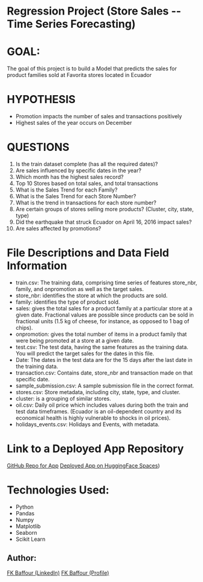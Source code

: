 # Regression Project (Store Sales -- Time Series Forecasting)

# GOAL:
The goal of this project is to build a Model that predicts the sales for product families sold at Favorita stores located in Ecuador

# HYPOTHESIS

* Promotion impacts the number of sales and transactions positively
* Highest sales of the year occurs on December

# QUESTIONS

1. Is the train dataset complete (has all the required dates)?
2. Are sales influenced by specific dates in the year?
3. Which month has the highest sales record?
4. Top 10 Stores based on total sales, and total transactions
5. What is the Sales Trend for each Family?
6. What is the Sales Trend for each Store Number?
7. What is the trend in transactions for each store number?
8. Are certain groups of stores selling more products? (Cluster, city, state, type)
9. Did the earthquake that struck Ecuador on April 16, 2016 impact sales?
10. Are sales affected by promotions?

# File Descriptions and Data Field Information

* train.csv: The training data, comprising time series of features store_nbr, family, and onpromotion as well as the target sales.
* store_nbr: identifies the store at which the products are sold.
* family: identifies the type of product sold.
* sales: gives the total sales for a product family at a particular store at a given date. Fractional values are possible since products can be sold in fractional units (1.5 kg of cheese, for instance, as opposed to 1 bag of chips).
* onpromotion: gives the total number of items in a product family that were being promoted at a store at a given date.
* test.csv: The test data, having the same features as the training data. You will predict the target sales for the dates in this file.
* Date: The dates in the test data are for the 15 days after the last date in the training data.
* transaction.csv: Contains date, store_nbr and transaction made on that specific date.
* sample_submission.csv: A sample submission file in the correct format.
* stores.csv: Store metadata, including city, state, type, and cluster.
* cluster: is a grouping of similar stores.
* oil.csv: Daily oil price which includes values during both the train and test data timeframes. (Ecuador is an oil-dependent country and its economical health is highly vulnerable to shocks in oil prices).
* holidays_events.csv: Holidays and Events, with metadata.

# Link to a Deployed App Repository
[GitHub Repo for App](https://www.linkedin.com/in/frank-kyei-baffour-403b60100/)
[Deployed App on HuggingFace Spaces](https://huggingface.co/spaces/FKBaffour/Streamlit_App_for_Sales_Forecasting))

# Technologies Used:
* Python
* Pandas
* Numpy
* Matplotlib
* Seaborn
* Scikit Learn

## Author:
[FK Baffour (LinkedIn)](https://www.linkedin.com/in/frank-kyei-baffour-403b60100/)
[FK Baffour (Profile)](https://bold.pro/my/fkbaffour)
